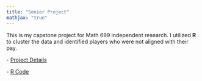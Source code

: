 ```yaml
---
title: "Senior Project"
mathjax: "true"
---
```


This is my capstone project for Math 699 independent research. I utilized **R** to cluster the data and identified players who were not aligned with their pay. 


<p> - <a href="/images/presentation capstone.pdf">Project Details</a></p>
<p> - <a href="https://github.com/YutaUtah/YutaUtah.github.io/blob/master/images/fifa2.Rmd">R Code</a></p>

